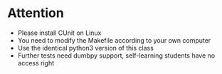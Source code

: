 # Attention
- Please install CUnit on Linux
- You need to modify the Makefile according to your own computer
- Use the identical python3 version of this class
- Further tests need dumbpy support, self-learning students have no access right
